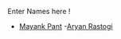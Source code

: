 Enter Names here !
- [Mayank Pant](https://github.com/obiwan04kanobi)
-[Aryan Rastogi](https://github.com/Aryan43210)